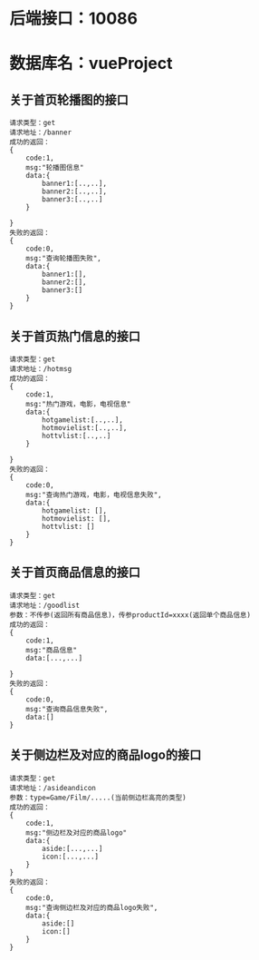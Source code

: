 # 后端接口：10086
# 数据库名：vueProject

## 关于首页轮播图的接口
    请求类型：get
    请求地址：/banner
    成功的返回：
    {
        code:1,
        msg:"轮播图信息"
        data:{
            banner1:[..,..],
            banner2:[..,..],
            banner3:[..,..]
        }

    }
    失败的返回：
    {
        code:0,
        msg:"查询轮播图失败",
        data:{
            banner1:[],
            banner2:[],
            banner3:[]
        }
    }


## 关于首页热门信息的接口
    请求类型：get
    请求地址：/hotmsg
    成功的返回：
    {
        code:1,
        msg:"热门游戏，电影，电视信息"
        data:{
            hotgamelist:[..,..],
            hotmovielist:[..,..],
            hottvlist:[..,..]
        }

    }
    失败的返回：
    {
        code:0,
        msg:"查询热门游戏，电影，电视信息失败",
        data:{
            hotgamelist: [],
            hotmovielist: [],
            hottvlist: []
        }
    }


## 关于首页商品信息的接口
    请求类型：get
    请求地址：/goodlist
    参数：不传参(返回所有商品信息)，传参productId=xxxx(返回单个商品信息)
    成功的返回：
    {
        code:1,
        msg:"商品信息"
        data:[...,...]

    }
    失败的返回：
    {
        code:0,
        msg:"查询商品信息失败",
        data:[]
    }



## 关于侧边栏及对应的商品logo的接口
    请求类型：get
    请求地址：/asideandicon
    参数：type=Game/Film/.....(当前侧边栏高亮的类型)
    成功的返回：
    {
        code:1,
        msg:"侧边栏及对应的商品logo"
        data:{
            aside:[...,...]
            icon:[...,...]
        }
    }
    失败的返回：
    {
        code:0,
        msg:"查询侧边栏及对应的商品logo失败",
        data:{
            aside:[]
            icon:[]
        }
    }